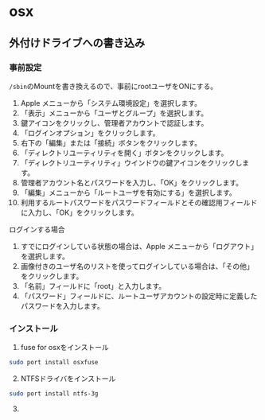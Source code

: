# osx

## 外付けドライブへの書き込み
### 事前設定
`/sbin`のMountを書き換えるので、事前にrootユーザをONにする。
1. Apple メニューから「システム環境設定」を選択します。
2. 「表示」メニューから「ユーザとグループ」を選択します。
3. 鍵アイコンをクリックし、管理者アカウントで認証します。
4. 「ログインオプション」をクリックします。
5. 右下の「編集」または「接続」ボタンをクリックします。
6. 「ディレクトリユーティリティを開く」ボタンをクリックします。
7. 「ディレクトリユーティリティ」ウインドウの鍵アイコンをクリックします。
8. 管理者アカウント名とパスワードを入力し、「OK」をクリックします。
9. 「編集」メニューから「ルートユーザを有効にする」を選択します。
10. 利用するルートパスワードをパスワードフィールドとその確認用フィールドに入力し、「OK」をクリックします。

ログインする場合
1. すでにログインしている状態の場合は、Apple メニューから「ログアウト」を選択します。
2. 画像付きのユーザ名のリストを使ってログインしている場合は、「その他」をクリックします。
3. 「名前」フィールドに「root」と入力します。
4. 「パスワード」フィールドに、ルートユーザアカウントの設定時に定義したパスワードを入力します。


### インストール

1. fuse for osxをインストール
```zsh
sudo port install osxfuse
```
2. NTFSドライバをインストール
```zsh
sudo port install ntfs-3g
```
3. 
